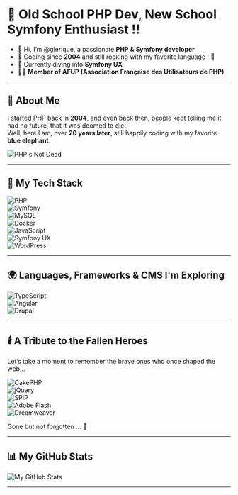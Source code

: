 # 👋 Old School PHP Dev, New School Symfony Enthusiast !!

- 👋 Hi, I’m @glerique, a passionate **PHP & Symfony developer**  
- 🚀 Coding since **2004** and still rocking with my favorite language ! 🐘  
- 🌱 Currently diving into **Symfony UX**  
- 🦸‍♂️ **Member of AFUP (Association Française des Utilisateurs de PHP)**  

---

## 📝 About Me

I started PHP back in **2004**, and even back then, people kept telling me it had no future, that it was doomed to die!  
Well, here I am, over **20 years later**, still happily coding with my favorite **blue elephant**.  

![PHP's Not Dead](https://image.spreadshirtmedia.net/image-server/v1/compositions/T635A306PA7544PT17X191Y60D341863959W6717H6726CxFFFFFF%3AxE61779%3Ax1C2343/views/1,width=500,height=500,appearanceId=306,backgroundColor=ffffff/phps-not-dead-t-shirt-bio-crafter-stanley-stella-unisexe.jpg)


---

## 🐘 My Tech Stack

![PHP](https://img.shields.io/badge/PHP-777BB4?style=for-the-badge&logo=php&logoColor=white)<br />
![Symfony](https://img.shields.io/badge/Symfony-000000?style=for-the-badge&logo=symfony&logoColor=white)<br />
![MySQL](https://img.shields.io/badge/MySQL-4479A1?style=for-the-badge&logo=mysql&logoColor=white)<br />
![Docker](https://img.shields.io/badge/Docker-2496ED?style=for-the-badge&logo=docker&logoColor=white)<br />
![JavaScript](https://img.shields.io/badge/JavaScript-F7DF1E?style=for-the-badge&logo=javascript&logoColor=black)<br />
![Symfony UX](https://img.shields.io/badge/Symfony%20UX-000000?style=for-the-badge&logo=symfony&logoColor=white)<br />
![WordPress](https://img.shields.io/badge/WordPress-21759B?style=for-the-badge&logo=wordpress&logoColor=white)

---

## 🌍 Languages, Frameworks & CMS I'm Exploring

![TypeScript](https://img.shields.io/badge/TypeScript-3178C6?style=for-the-badge&logo=typescript&logoColor=white)<br />
![Angular](https://img.shields.io/badge/Angular-DD0031?style=for-the-badge&logo=angular&logoColor=white)<br />
![Drupal](https://img.shields.io/badge/Drupal-0077B5?style=for-the-badge&logo=drupal&logoColor=white)<br />

---

## 🕯️ A Tribute to the Fallen Heroes  
Let’s take a moment to remember the brave ones who once shaped the web...   

![CakePHP](https://img.shields.io/badge/CakePHP-D33C43?style=for-the-badge&logo=cakephp&logoColor=white)<br />
![jQuery](https://img.shields.io/badge/jQuery-0769AD?style=for-the-badge&logo=jquery&logoColor=white)<br />
![SPIP](https://img.shields.io/badge/SPIP-6E6E6E?style=for-the-badge&logo=spip&logoColor=white)<br />
![Adobe Flash](https://img.shields.io/badge/Adobe%20Flash-E34F26?style=for-the-badge&logo=adobe&logoColor=white)<br />
![Dreamweaver](https://img.shields.io/badge/Dreamweaver-35A700?style=for-the-badge&logo=adobe&logoColor=white)<br />

Gone but not forgotten ... 🫡

---

## 📊 My GitHub Stats

![My GitHub Stats](https://github-readme-stats.vercel.app/api?username=glerique&show_icons=true&theme=tokyonight)

---

<!---
glerique/glerique is a ✨ special ✨ repository because its `README.md` (this file) appears on your GitHub profile.
You can click the Preview link to take a look at your changes.
--->
